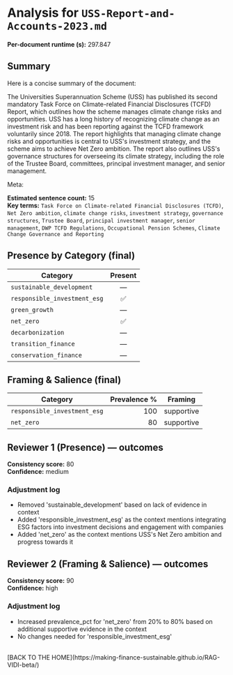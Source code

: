 # Analysis for `USS-Report-and-Accounts-2023.md`

**Per-document runtime (s):** 297.847

## Summary
Here is a concise summary of the document:

The Universities Superannuation Scheme (USS) has published its second mandatory Task Force on Climate-related Financial Disclosures (TCFD) Report, which outlines how the scheme manages climate change risks and opportunities. USS has a long history of recognizing climate change as an investment risk and has been reporting against the TCFD framework voluntarily since 2018. The report highlights that managing climate change risks and opportunities is central to USS's investment strategy, and the scheme aims to achieve Net Zero ambition. The report also outlines USS's governance structures for overseeing its climate strategy, including the role of the Trustee Board, committees, principal investment manager, and senior management.

Meta:

**Estimated sentence count:** 15  
**Key terms:** `Task Force on Climate-related Financial Disclosures (TCFD)`, `Net Zero ambition`, `climate change risks`, `investment strategy`, `governance structures`, `Trustee Board`, `principal investment manager`, `senior management`, `DWP TCFD Regulations`, `Occupational Pension Schemes`, `Climate Change Governance and Reporting`

## Presence by Category (final)

| Category | Present |
|---|:---:|
| `sustainable_development` | — |
| `responsible_investment_esg` | ✅ |
| `green_growth` | — |
| `net_zero` | ✅ |
| `decarbonization` | — |
| `transition_finance` | — |
| `conservation_finance` | — |

## Framing & Salience (final)

| Category | Prevalence % | Framing |
|---|---:|---|
| `responsible_investment_esg` | 100 | supportive |
| `net_zero` | 80 | supportive |

## Reviewer 1 (Presence) — outcomes
**Consistency score:** 80  
**Confidence:** medium

### Adjustment log
- Removed 'sustainable_development' based on lack of evidence in context
- Added 'responsible_investment_esg' as the context mentions integrating ESG factors into investment decisions and engagement with companies
- Added 'net_zero' as the context mentions USS's Net Zero ambition and progress towards it

## Reviewer 2 (Framing & Salience) — outcomes
**Consistency score:** 90  
**Confidence:** high

### Adjustment log
- Increased prevalence_pct for 'net_zero' from 20% to 80% based on additional supportive evidence in the context
- No changes needed for 'responsible_investment_esg'

<br />
[BACK TO THE HOME](https://making-finance-sustainable.github.io/RAG-VIDI-beta/)
